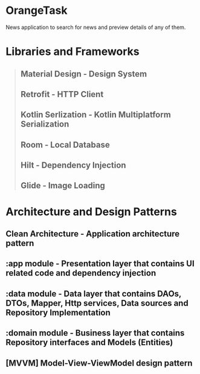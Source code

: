 # OrangeTask
News application to search for news and preview details of any of them.

# Libraries and Frameworks
> ## Material Design - Design System
> ## Retrofit - HTTP Client
> ## Kotlin Serlization - Kotlin Multiplatform Serialization
> ## Room - Local Database
> ## Hilt - Dependency Injection
> ## Glide - Image Loading

# Architecture and Design Patterns
## Clean Architecture - Application architecture pattern
## :app module - Presentation layer that contains UI related code and dependency injection
## :data module - Data layer that contains DAOs, DTOs, Mapper, Http services, Data sources and Repository Implementation
## :domain module - Business layer that contains Repository interfaces and Models (Entities)
## [MVVM] Model-View-ViewModel design pattern
